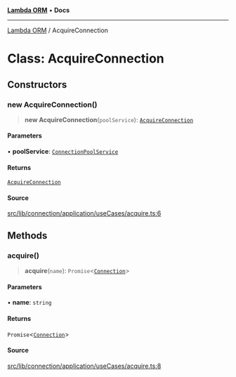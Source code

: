 [**Lambda ORM**](../README.md) • **Docs**

***

[Lambda ORM](../README.md) / AcquireConnection

# Class: AcquireConnection

## Constructors

### new AcquireConnection()

> **new AcquireConnection**(`poolService`): [`AcquireConnection`](AcquireConnection.md)

#### Parameters

• **poolService**: [`ConnectionPoolService`](ConnectionPoolService.md)

#### Returns

[`AcquireConnection`](AcquireConnection.md)

#### Source

[src/lib/connection/application/useCases/acquire.ts:6](https://github.com/lambda-orm/lambdaorm/blob/b641a316566df55ad8177b62e40fe267b1442b03/src/lib/connection/application/useCases/acquire.ts#L6)

## Methods

### acquire()

> **acquire**(`name`): `Promise`\<[`Connection`](../interfaces/Connection.md)\>

#### Parameters

• **name**: `string`

#### Returns

`Promise`\<[`Connection`](../interfaces/Connection.md)\>

#### Source

[src/lib/connection/application/useCases/acquire.ts:8](https://github.com/lambda-orm/lambdaorm/blob/b641a316566df55ad8177b62e40fe267b1442b03/src/lib/connection/application/useCases/acquire.ts#L8)
